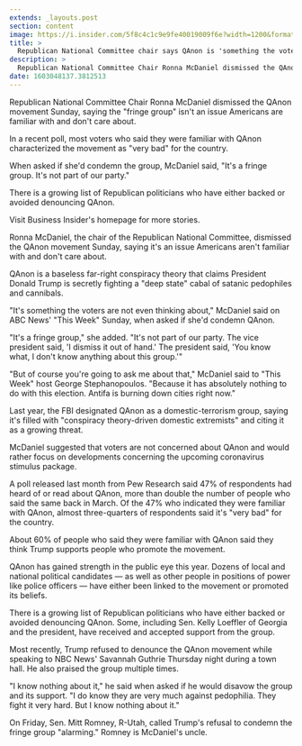 ```yaml
--- 
extends: _layouts.post 
section: content 
image: https://i.insider.com/5f8c4c1c9e9fe40019009f6e?width=1200&format=jpeg 
title: > 
  Republican National Committee chair says QAnon is 'something the voters are not even thinking about' 
description: > 
  Republican National Committee Chair Ronna McDaniel dismissed the QAnon movement Sunday, saying the "fringe group" isn't an issue Americans are familiar with and don't care about.When asked if she'd condemn the group, McDaniel said, "It's a fringe group.Ronna McDaniel, the chair of the Republican National Committee, dismissed the QAnon movement Sunday, saying it's an issue Americans aren't familiar with and don't care about.Most recently, Trump refused to denounce the QAnon movement while speaking to NBC News' Savannah Guthrie Thursday night during a town hall.On Friday, Sen. Mitt Romney, R-Utah, called Trump's refusal to condemn the fringe group "alarming." 
date: 1603048137.3812513 
--- 
```

Republican National Committee Chair Ronna McDaniel dismissed the QAnon movement Sunday, saying the "fringe group" isn't an issue Americans are familiar with and don't care about.

In a recent poll, most voters who said they were familiar with QAnon characterized the movement as "very bad" for the country.

When asked if she'd condemn the group, McDaniel said, "It's a fringe group. It's not part of our party."

There is a growing list of Republican politicians who have either backed or avoided denouncing QAnon.

Visit Business Insider's homepage for more stories.

Ronna McDaniel, the chair of the Republican National Committee, dismissed the QAnon movement Sunday, saying it's an issue Americans aren't familiar with and don't care about.

QAnon is a baseless far-right conspiracy theory that claims President Donald Trump is secretly fighting a "deep state" cabal of satanic pedophiles and cannibals.

"It's something the voters are not even thinking about," McDaniel said on ABC News' "This Week" Sunday, when asked if she'd condemn QAnon.

"It's a fringe group," she added. "It's not part of our party. The vice president said, 'I dismiss it out of hand.' The president said, 'You know what, I don't know anything about this group.'"

"But of course you're going to ask me about that," McDaniel said to "This Week" host George Stephanopoulos. "Because it has absolutely nothing to do with this election. Antifa is burning down cities right now."

Last year, the FBI designated QAnon as a domestic-terrorism group, saying it's filled with "conspiracy theory-driven domestic extremists" and citing it as a growing threat.

McDaniel suggested that voters are not concerned about QAnon and would rather focus on developments concerning the upcoming coronavirus stimulus package.

A poll released last month from Pew Research said 47% of respondents had heard of or read about QAnon, more than double the number of people who said the same back in March. Of the 47% who indicated they were familiar with QAnon, almost three-quarters of respondents said it's "very bad" for the country.

About 60% of people who said they were familiar with QAnon said they think Trump supports people who promote the movement.

QAnon has gained strength in the public eye this year. Dozens of local and national political candidates — as well as other people in positions of power like police officers — have either been linked to the movement or promoted its beliefs.

There is a growing list of Republican politicians who have either backed or avoided denouncing QAnon. Some, including Sen. Kelly Loeffler of Georgia and the president, have received and accepted support from the group.

Most recently, Trump refused to denounce the QAnon movement while speaking to NBC News' Savannah Guthrie Thursday night during a town hall. He also praised the group multiple times.

"I know nothing about it," he said when asked if he would disavow the group and its support. "I do know they are very much against pedophilia. They fight it very hard. But I know nothing about it."

On Friday, Sen. Mitt Romney, R-Utah, called Trump's refusal to condemn the fringe group "alarming." Romney is McDaniel's uncle.